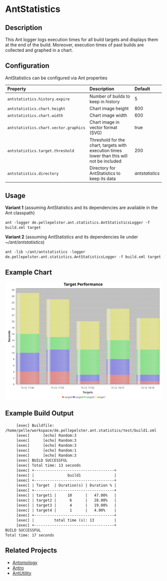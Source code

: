 # AntStatistics #
## Description ##
This Ant logger logs execution times for all build targets and displays them at the end of the build. Moreover, execution times of past builds are collected and graphed in a chart.

## Configuration ##
AntStatistics can be configured via Ant properties

| **Property** | **Description** | **Default** |
|:-------------|:----------------|:------------|
| `antstatistics.history.expire` | Number of builds to keep in history | 5           |
| `antstatistics.chart.height` | Chart image height | 800         |
| `antstatistics.chart.width` | Chart image width | 600         |
| `antstatistics.chart.vector.graphics` | Chart image in vector format (SVG) | true         |
| `antstatistics.target.threshold` | Threshold for the chart, targets with execution times lower than this will not be included | 200         |
| `antstatistics.directory` | Directory for AntStatistics to keep its data | _antstatistics_ |

## Usage ##
**Variant 1** (assuming AntStatistics and its dependencies are available in the Ant classpath)
```
ant -logger de.pellepelster.ant.statistics.AntStatisticsLogger -f build.xml target
```

**Variant 2** (assuming AntStatistics and its dependencies lie under _~/ant/antstatistics_)
```
ant -lib ~/ant/antstatistics -logger de.pellepelster.ant.statistics.AntStatisticsLogger -f build.xml target
```

## Example Chart ##
![img/build1.svg](img/build1.svg)

## Example Build Output ##
```
     [exec] Buildfile: /home/pelle/workspace/de.pellepelster.ant.statistics/test/build1.xml
     [exec]      [echo] Random:3
     [exec]      [echo] Random:3
     [exec]      [echo] Random:3
     [exec]      [echo] Random:1
     [exec]      [echo] Random:3
     [exec] BUILD SUCCESSFUL
     [exec] Total time: 13 seconds
     [exec] +------------------------------------+
     [exec] |               build1               |
     [exec] +------------------------------------+
     [exec] | Target  | Duration(s) | Duration % |
     [exec] +------------------------------------+
     [exec] | target1 |     10      |   47.00%   |
     [exec] | target2 |      6      |   28.00%   |
     [exec] | target3 |      4      |   19.00%   |
     [exec] | target4 |      1      |   4.00%    |
     [exec] +------------------------------------+
     [exec] |         total time (s): 13         |
     [exec] +------------------------------------+
BUILD SUCCESSFUL
Total time: 17 seconds
```

## Related Projects ##

- [Antomology](https://github.com/codehaus/antomology)
- [Antro](https://github.com/jkff/antro)
- [AntUtility](https://github.com/greensopinion/antutility)
